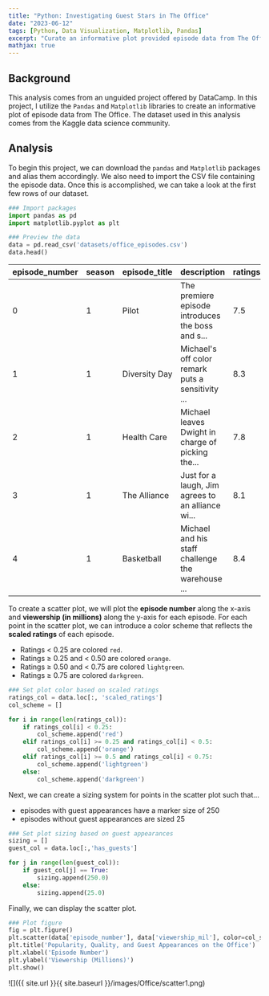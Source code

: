 ```yaml
---
title: "Python: Investigating Guest Stars in The Office"
date: "2023-06-12"
tags: [Python, Data Visualization, Matplotlib, Pandas]
excerpt: "Curate an informative plot provided episode data from The Office"
mathjax: true
---
```


## Background

This analysis comes from an unguided project offered by DataCamp. In this project, I utilize the `Pandas` and `Matplotlib` libraries to create an informative plot of episode data from The Office. The dataset used in this analysis comes from the Kaggle data science community. 

## Analysis

To begin this project, we can download the `pandas` and `Matplotlib` packages and alias them accordingly. We also need to import the CSV file containing the episode data. Once this is accomplished, we can take a look at the first few rows of our dataset.

```python
### Import packages
import pandas as pd
import matplotlib.pyplot as plt

### Preview the data
data = pd.read_csv('datasets/office_episodes.csv')
data.head()
```


| episode_number	| season	| episode_title |	description	| ratings |	votes |	viewership_mil	| duration |	release_date |	guest_stars	| director	| writers |	has_guests |	scaled_ratings |
| --- | --- | --- | --- | --- | --- | --- | --- | --- | --- | --- | --- | --- | --- |
| 0 |	1	| Pilot	| The premiere episode introduces the boss and s...	| 7.5 |	4936 |	11.2 |	23 |	2005-03-24	| NaN |	Ken Kwapis |	Ricky Gervais, Stephen Merchant, and Greg Daniels	| False |	0.28125 |
| 1	| 1	| Diversity Day |	Michael's off color remark puts a sensitivity ... |	8.3 |	4801 |	6.0 |	23	| 2005-03-29 |	NaN |	Ken Kwapis	| B. J. Novak	| False |	0.53125 |
| 2	| 1	| Health Care	| Michael leaves Dwight in charge of picking the...	| 7.8	| 4024	| 5.8	| 22 |	2005-04-05 |	NaN	| Ken Whittingham	| Paul Lieberstein |	False |	0.37500 |
| 3	| 1	| The Alliance	| Just for a laugh, Jim agrees to an alliance wi... |	8.1	| 3915	| 5.4 |	23 |	2005-04-12 |	NaN |	Bryan Gordon |	Michael Schur |	False	| 0.46875 |
| 4	| 1	| Basketball	| Michael and his staff challenge the warehouse ... |	8.4	| 4294	| 5.0 |	23	| 2005-04-19 |	NaN	| Greg Daniels	| Greg Daniels |	False	| 0.56250 |

To create a scatter plot, we will plot the **episode number** along the x-axis and **viewership (in millions)** along the y-axis for each episode. For each point in the scatter plot, we can introduce a color scheme that reflects the **scaled ratings** of each episode.
  - Ratings < 0.25 are colored `red`.
  - Ratings ≥ 0.25 and < 0.50 are colored `orange`.
  - Ratings ≥ 0.50 and < 0.75 are colored `lightgreen`.
  - Ratings ≥ 0.75 are colored `darkgreen`.

```python
### Set plot color based on scaled ratings
ratings_col = data.loc[:, 'scaled_ratings']
col_scheme = []

for i in range(len(ratings_col)):    
    if ratings_col[i] < 0.25:
        col_scheme.append('red')
    elif ratings_col[i] >= 0.25 and ratings_col[i] < 0.5:
        col_scheme.append('orange')
    elif ratings_col[i] >= 0.5 and ratings_col[i] < 0.75:
        col_scheme.append('lightgreen')
    else:
        col_scheme.append('darkgreen')
```

Next, we can create a sizing system for points in the scatter plot such that...
  - episodes with guest appearances have a marker size of 250
  - episodes without guest appearances are sized 25

```python
### Set plot sizing based on guest appearances
sizing = []
guest_col = data.loc[:,'has_guests']

for j in range(len(guest_col)):
    if guest_col[j] == True:
        sizing.append(250.0)
    else:
        sizing.append(25.0)
```

Finally, we can display the scatter plot.

```python
### Plot figure        
fig = plt.figure()        
plt.scatter(data['episode_number'], data['viewership_mil'], color=col_scheme, s=sizing)
plt.title('Popularity, Quality, and Guest Appearances on the Office')
plt.xlabel('Episode Number')
plt.ylabel('Viewership (Millions)')
plt.show()
```

![]({{ site.url }}{{ site.baseurl }}/images/Office/scatter1.png)<!-- -->
















